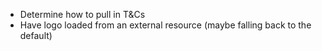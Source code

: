 * Determine how to pull in T&Cs
* Have logo loaded from an external resource (maybe falling back to the default)
